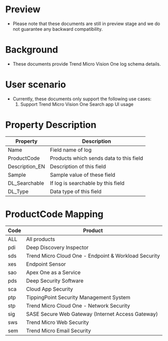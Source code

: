 # Preview
- Please note that these documents are still in preview stage and we do not guarantee any backward compatibility.

# Background
- These documents provide Trend Micro Vision One log schema details.

# User scenario
- Currently, these documents only support the following use cases:
    1. Support Trend Micro Vision One Search app UI usage

# Property Description
| Property              |  Description                                  |
|-----------------------|-----------------------------------------------|
| Name                  |  Field name of log                            |
| ProductCode           |  Products which sends data to this field      |
| Description_EN        |  Description of this field                    |
| Sample                |  Sample value of these field                  |
| DL_Searchable         |  If log is searchable by this field           |
| DL_Type               |  Data type of this field                      |

# ProductCode Mapping
| Code |  Product                                               |
|------|--------------------------------------------------------|
| ALL  | All products                                           |
| pdi  | Deep Discovery Inspector                               |
| sds  | Trend Micro Cloud One - Endpoint & Workload Security   |
| xes  | Endpoint Sensor                                        |
| sao  | Apex One as a Service                                  |
| pds  | Deep Security Software                                 |
| sca  | Cloud App Security                                     |
| ptp  | TippingPoint Security Management System                |
| stp  | Trend Micro Cloud One - Network Security               |
| sig  | SASE Secure Web Gateway (Internet Access Gateway)      |
| sws  | Trend Micro Web Security                               |
| sem  | Trend Micro Email Security                             |
